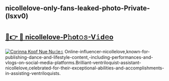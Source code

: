 ## nicollelove-only-fans​-leaked-photo​-Private-(lsxv0)


# <h2><a href="https://mediaupload.pro?title=nicollelove&ref=git">🔗👉 🔴 nicollelove-P𝚑ot𝚘𝚜-V𝚒d𝚎o</a></h2>

[![Corinna Kopf Nue Nu𝚍e𝚜](https://i.imgur.com/0qMVB7G.gif)](https://mediaupload.pro?title=nicollelove&ref=git)
Online-influencer-nicollelove,known-for-publishing-dance-and-lifestyle-content,-including-performances-and-vlogs-on-social-media-platforms.Brilliant-ventriloquist-assistant-nicollelove,celebrated-for-their-exceptional-abilities-and-accomplishments-in-assisting-ventriloquists.  